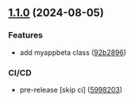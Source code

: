 ## [1.1.0](https://github.com/wazdar/course-gda-java/compare/v1.0.0...v1.1.0) (2024-08-05)


### Features

* add myappbeta class ([92b2896](https://github.com/wazdar/course-gda-java/commit/92b2896c0f817db13f4c9b313d7667a392bea30d))


### CI/CD

* pre-release [skip ci] ([5998203](https://github.com/wazdar/course-gda-java/commit/5998203c06e26bacced5fc643d80b2fcfa035847))
